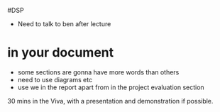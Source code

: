 #DSP 

- Need to talk to ben after lecture


# in your document
- some sections are gonna have more words than others
- need to use diagrams etc
- use we in the report apart from in the project evaluation section

30 mins in the Viva, with a presentation and demonstration if possible.